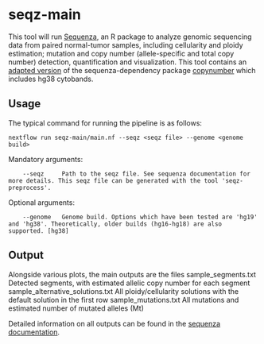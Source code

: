 # seqz-main

This tool will run [Sequenza](https://cran.r-project.org/web/packages/sequenza/vignettes/sequenza.html), an R package to analyze genomic sequencing data from paired normal-tumor samples, including cellularity and ploidy estimation; mutation and copy number (allele-specific and total copy number) detection, quantification and visualization.
This tool contains an [adapted version](https://github.com/aroneklund/copynumber) of the sequenza-dependency package [copynumber](https://bioconductor.org/packages/release/bioc/html/copynumber.html) which includes hg38 cytobands.


## Usage

The typical command for running the pipeline is as follows:

```
nextflow run seqz-main/main.nf --seqz <seqz file> --genome <genome build>
```

Mandatory arguments:
```
    --seqz     Path to the seqz file. See sequenza documentation for more details. This seqz file can be generated with the tool 'seqz-preprocess'.
```

Optional arguments:
```
    --genome   Genome build. Options which have been tested are 'hg19' and 'hg38'. Theoretically, older builds (hg16-hg18) are also supported. [hg38]
```

## Output

Alongside various plots, the main outputs are the files 
sample_segments.txt                 Detected segments, with estimated allelic copy number for each segment
sample_alternative_solutions.txt    All ploidy/cellularity solutions with the default solution in the first row
sample_mutations.txt                All mutations and estimated number of mutated alleles (Mt)

Detailed information on all outputs can be found in the [sequenza documentation](https://cran.r-project.org/web/packages/sequenza/vignettes/sequenza.html).
